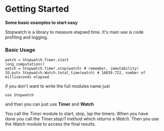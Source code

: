 # Getting Started

**Some basic examples to start easy**

Stopwatch is a library to measure elapsed time. It's main use is code profiling and logging.

### Basic Usage

```
watch = Stopwatch.Timer.start
long_computation()
watch = Stopwatch.Timer.stop(watch) # remember, immutability!
IO.puts Stopwatch.Watch.total_time(watch) # 16839.722, number of milliseconds elapsed
```

if you don't want to write the full modules name just

```
use Stopwatch
```

and than you can just use **Timer** and **Watch**

You call the *Timer* module to start, stop, lap the timers. When you have done you call the *Timer.stop/1* method which returns a *Watch*. Then you use the Watch module to access the final results.
